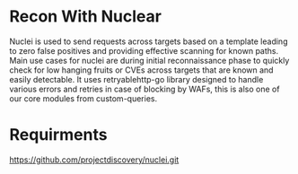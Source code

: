 # Recon With Nuclear

Nuclei is used to send requests across targets based on a template leading to zero false positives and providing effective scanning for known paths. Main use cases for nuclei are during initial reconnaissance phase to quickly check for low hanging fruits or CVEs across targets that are known and easily detectable. It uses retryablehttp-go library designed to handle various errors and retries in case of blocking by WAFs, this is also one of our core modules from custom-queries.


# Requirments

https://github.com/projectdiscovery/nuclei.git

